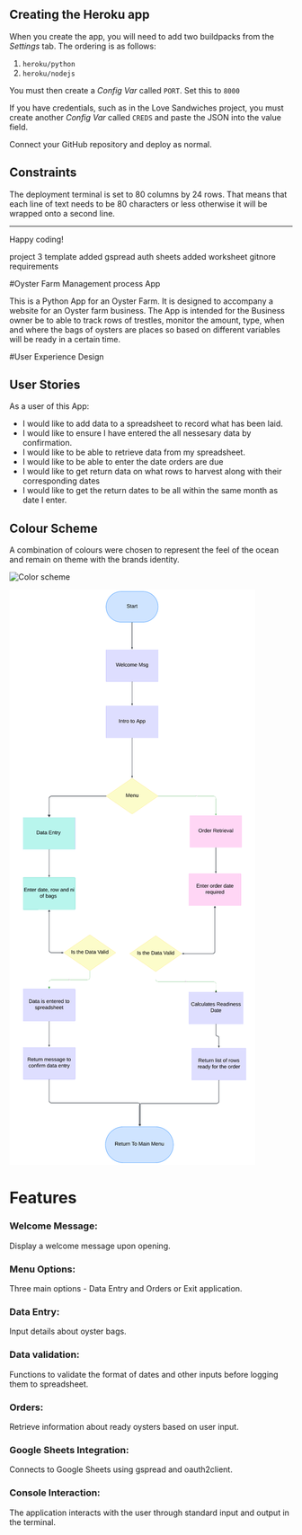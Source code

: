 
## Creating the Heroku app

When you create the app, you will need to add two buildpacks from the _Settings_ tab. The ordering is as follows:

1. `heroku/python`
2. `heroku/nodejs`

You must then create a _Config Var_ called `PORT`. Set this to `8000`

If you have credentials, such as in the Love Sandwiches project, you must create another _Config Var_ called `CREDS` and paste the JSON into the value field.

Connect your GitHub repository and deploy as normal.

## Constraints

The deployment terminal is set to 80 columns by 24 rows. That means that each line of text needs to be 80 characters or less otherwise it will be wrapped onto a second line.

---

Happy coding!


project 3 template added 
gspread 
auth
sheets
added worksheet 
gitnore
requirements

#Oyster Farm Management process App



This is a Python App for an Oyster Farm. It is designed to accompany a website for an Oyster farm business. The App is intended for the Business owner  be to able to track rows of trestles, monitor the amount, type, when and where the bags of oysters are places so based on different variables will be ready in a certain time. 

#User Experience Design

## User Stories
As a user of this App:
* I would like to add data to a spreadsheet to record what has been laid. 
* I would like to ensure I have entered the all nessesary data by confirmation. 
* I would like to be able to retrieve data from my spreadsheet.
* I would like to be able to enter the date orders are due
* I would like to get return data on what rows to harvest along with their corresponding dates
* I would like to get the return dates to be all within the same month as date I enter. 

## Colour Scheme
<p>A combination of colours were chosen to represent the feel of the ocean and remain on theme with the brands identity.</p>

![Color scheme](./assets/images/readme/color-theme.png)

![Lucidchart Diagram](/idsflowchart_2.png)

# Features
### Welcome Message: 
 Display a welcome message upon opening.
### Menu Options:
 Three main options - Data Entry and Orders or Exit application. 
### Data Entry: 
Input details about oyster bags.
### Data validation:
Functions to validate the format of dates and other inputs before logging them to spreadsheet. 
### Orders: 
Retrieve information about ready oysters based on user input.
### Google Sheets Integration: 
Connects to Google Sheets using gspread and oauth2client.
### Console Interaction: 
The application interacts with the user through standard input and output in the terminal.